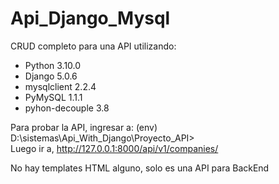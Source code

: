 # Api_Django_Mysql
CRUD completo para una API utilizando:

- Python           3.10.0 
- Django           5.0.6
- mysqlclient      2.2.4  
- PyMySQL          1.1.1  
- pyhon-decouple   3.8    

Para probar la API, ingresar a: (env) D:\sistemas\Api_With_Django\Proyecto_API>  
Luego ir a, http://127.0.0.1:8000/api/v1/companies/  

No hay templates HTML alguno, solo es una API para BackEnd
